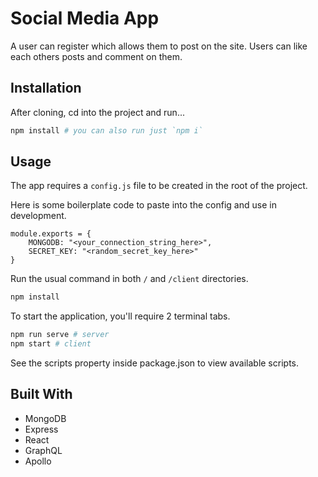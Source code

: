 # Social Media App

A user can register which allows them to post on the site. Users can like each others posts and comment on them.

## Installation

After cloning, cd into the project and run...

```bash
npm install # you can also run just `npm i`
```

## Usage

The app requires a `config.js` file to be created in the root of the project.

Here is some boilerplate code to paste into the config and use in development.

```JS
module.exports = {
    MONGODB: "<your_connection_string_here>",
    SECRET_KEY: "<random_secret_key_here>"
}
```

Run the usual command in both `/` and `/client` directories.

```bash
npm install
```

To start the application, you'll require 2 terminal tabs.

```bash
npm run serve # server
npm start # client
```

See the scripts property inside package.json to view available scripts.

## Built With

-   MongoDB
-   Express
-   React
-   GraphQL
-   Apollo
